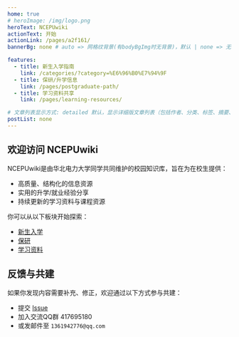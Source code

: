 ```yaml
---
home: true
# heroImage: /img/logo.png
heroText: NCEPUwiki
actionText: 开始
actionLink: /pages/a2f161/
bannerBg: none # auto => 网格纹背景(有bodyBgImg时无背景)，默认 | none => 无 | '大图地址' | background: 自定义背景样式       提示：如发现文本颜色不适应你的背景时可以到palette.styl修改$bannerTextColor变量

features:
  - title: 新生入学指南
    link: /categories/?category=%E6%96%B0%E7%94%9F
  - title: 保研/升学信息
    link: /pages/postgraduate-path/
  - title: 学习资料共享
    link: /pages/learning-resources/

# 文章列表显示方式: detailed 默认，显示详细版文章列表（包括作者、分类、标签、摘要、分页等）| simple => 显示简约版文章列表（仅标题和日期）| none 不显示文章列表
postList: none
---
```


## 欢迎访问 NCEPUwiki

NCEPUwiki是由华北电力大学同学共同维护的校园知识库，旨在为在校生提供：

- 高质量、结构化的信息资源  
- 实用的升学/就业经验分享  
- 持续更新的学习资料与课程资源

你可以从以下板块开始探索：

- [新生入学](/NCEPUwiki/categories/?category=%E6%96%B0%E7%94%9F)
- [保研](/pages/postgraduate-path/)
- [学习资料](/pages/learning-resources/)

## 反馈与共建

如果你发现内容需要补充、修正，欢迎通过以下方式参与共建：

- 提交 [Issue](https://github.com/NCEPUwiki/NCEPUwiki/issues)
- 加入交流QQ群 417695180
- 或发邮件至 `1361942776@qq.com`
